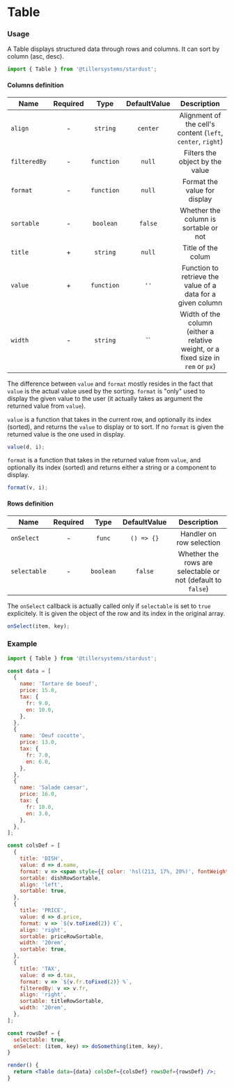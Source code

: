 # Table

### Usage

A Table displays structured data through rows and columns.
It can sort by column (asc, desc).

```jsx
import { Table } from '@tillersystems/stardust';
```

<!-- STORY -->

<!-- PROPS -->

#### Columns definition

| Name         | Required |    Type    |                                     DefaultValue                                      |                         Description                         |
| ------------ | :------: | :--------: | :-----------------------------------------------------------------------------------: | :---------------------------------------------------------: |
| `align`      |    -     |  `string`  |                                       `center`                                        | Alignment of the cell's content (`left`, `center`, `right`) |
| `filteredBy` |    -     | `function` |                                        `null`                                         |               Filters the object by the value               |
| `format`     |    -     | `function` |                                        `null`                                         |                Format the value for display                 |
| `sortable`   |    -     | `boolean`  |                                        `false`                                        |            Whether the column is sortable or not            |
| `title`      |    +     |  `string`  |                                        `null`                                         |                     Title of the colum                      |
| `value`      |    +     | `function` |                                         `''`                                          | Function to retrieve the value of a data for a given column |
| `width`      |    -     |  `string`  | `` | Width of the column (either a relative weight, or a fixed size in `rem` or `px`) |

The difference between `value` and `format` mostly resides in the fact that `value` is the actual
value used by the sorting. `format` is "only" used to display the given value to the user (it
actually takes as argument the returned value from `value`).

`value` is a function that takes in the current row, and optionally its index (sorted), and returns
the `value` to display or to sort. If no `format` is given the returned value is the one used in
display.

```js
value(d, i);
```

`format` is a function that takes in the returned value from `value`, and optionally its index
(sorted) and returns either a string or a component to display.

```js
format(v, i);
```

#### Rows definition

| Name         | Required |   Type    | DefaultValue |                         Description                         |
| ------------ | :------: | :-------: | :----------: | :---------------------------------------------------------: |
| `onSelect`   |    -     |  `func`   |  `() => {}`  |                  Handler on row selection                   |
| `selectable` |    -     | `boolean` |   `false`    | Whether the rows are selectable or not (default to `false`) |

The `onSelect` callback is actually called only if `selectable` is set to `true` explicitely. It is
given the object of the row and its index in the original array.

```js
onSelect(item, key);
```

### Example

```jsx
import { Table } from '@tillersystems/stardust';

const data = [
  {
    name: 'Tartare de boeuf',
    price: 15.0,
    tax: {
      fr: 9.0,
      en: 10.0,
    },
  },
  {
    name: 'Oeuf cocotte',
    price: 13.0,
    tax: {
      fr: 7.0,
      en: 6.0,
    },
  },
  {
    name: 'Salade caesar',
    price: 16.0,
    tax: {
      fr: 10.0,
      en: 3.0,
    },
  },
];

const colsDef = [
  {
    title: 'DISH',
    value: d => d.name,
    format: v => <span style={{ color: 'hsl(213, 17%, 20%)', fontWeight: 600 }}>{v}</span>,
    sortable: dishRowSortable,
    align: 'left',
    sortable: true,
  },
  {
    title: 'PRICE',
    value: d => d.price,
    format: v => `${v.toFixed(2)} €`,
    align: 'right',
    sortable: priceRowSortable,
    width: '20rem',
    sortable: true,
  },
  {
    title: 'TAX',
    value: d => d.tax,
    format: v => `${v.fr.toFixed(2)} %`,
    filteredBy: v => v.fr,
    align: 'right',
    sortable: titleRowSortable,
    width: '20rem',
  },
];

const rowsDef = {
  selectable: true,
  onSelect: (item, key) => doSomething(item, key),
}

render() {
  return <Table data={data} colsDef={colsDef} rowsDef={rowsDef} />;
}
```
